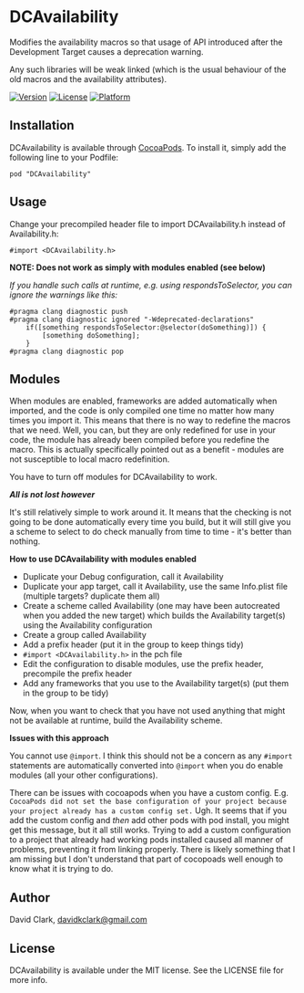 # DCAvailability

Modifies the availability macros so that usage of API introduced after the Development Target causes a deprecation warning.

Any such libraries will be weak linked (which is the usual behaviour of the old macros and the availability attributes).

[![Version](https://img.shields.io/cocoapods/v/DCAvailability.svg?style=flat)](http://cocoapods.org/pods/DCAvailability)
[![License](https://img.shields.io/cocoapods/l/DCAvailability.svg?style=flat)](http://cocoapods.org/pods/DCAvailability)
[![Platform](https://img.shields.io/cocoapods/p/DCAvailability.svg?style=flat)](http://cocoapods.org/pods/DCAvailability)

## Installation

DCAvailability is available through [CocoaPods](http://cocoapods.org). To install
it, simply add the following line to your Podfile:

    pod "DCAvailability"

## Usage

Change your precompiled header file to import DCAvailability.h instead of Availability.h:

    #import <DCAvailability.h>

**NOTE: Does not work as simply with modules enabled (see below)**

*If you handle such calls at runtime, e.g. using respondsToSelector, you can ignore the warnings like this:*

    #pragma clang diagnostic push
    #pragma clang diagnostic ignored "-Wdeprecated-declarations"
        if([something respondsToSelector:@selector(doSomething)]) {
            [something doSomething];
        }
    #pragma clang diagnostic pop

## Modules

When modules are enabled, frameworks are added automatically when imported, and the code is only compiled one time no matter how many times you import it. This means that there is no way to redefine the macros that we need. Well, you can, but they are only redefined for use in your code, the module has already been compiled before you redefine the macro. This is actually specifically pointed out as a benefit - modules are not susceptible to local macro redefinition.

You have to turn off modules for DCAvailability to work.

***All is not lost however***

It's still relatively simple to work around it. It means that the checking is not going to be done automatically every time you build, but it will still give you a scheme to select to do check manually from time to time - it's better than nothing.

**How to use DCAvailability with modules enabled**

* Duplicate your Debug configuration, call it Availability
* Duplicate your app target, call it Availability, use the same Info.plist file (multiple targets? duplicate them all)
* Create a scheme called Availability (one may have been autocreated when you added the new target) which builds the Availability target(s) using the Availability configuration
* Create a group called Availability
* Add a prefix header (put it in the group to keep things tidy)
* `#import <DCAvailability.h>` in the pch file
* Edit the configuration to disable modules, use the prefix header, precompile the prefix header
* Add any frameworks that you use to the Availability target(s) (put them in the group to be tidy)

Now, when you want to check that you have not used anything that might not be available at runtime, build the Availability scheme.

**Issues with this approach**

You cannot use `@import`. I think this should not be a concern as any `#import` statements are automatically converted into `@import` when you do enable modules (all your other configurations).

There can be issues with cocoapods when you have a custom config. E.g. `CocoaPods did not set the base configuration of your project because your project already has a custom config set.` Ugh. It seems that if you add the custom config and _then_ add other pods with pod install, you might get this message, but it all still works. Trying to add a custom configuration to a project that already had working pods installed caused all manner of problems, preventing it from linking properly. There is likely something that I am missing but I don't understand that part of cocopoads well enough to know what it is trying to do.

## Author

David Clark, davidkclark@gmail.com

## License

DCAvailability is available under the MIT license. See the LICENSE file for more info.
